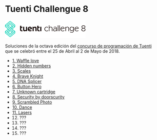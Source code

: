 # Tuenti Challengue 8

![](resources/logo.png?raw=true)

Soluciones de la octava edición del [concurso de programación de Tuenti](https://contest.tuenti.net/Info/about) que se celebró entre el 25 de Abril al 2 de Mayo de 2018.

* [1. Waffle love](https://cdn.rawgit.com/gimco/programming-challenges/master/tuenti-contest-2018/01/01.html)
* [2. Hidden numbers](https://cdn.rawgit.com/gimco/programming-challenges/master/tuenti-contest-2018/02/02.html)
* [3. Scales](https://cdn.rawgit.com/gimco/programming-challenges/master/tuenti-contest-2018/03/03.html)
* [4. Brave Knight](https://cdn.rawgit.com/gimco/programming-challenges/master/tuenti-contest-2018/04/04.html)
* [5. DNA Splicer](https://cdn.rawgit.com/gimco/programming-challenges/master/tuenti-contest-2018/05/05.html)
* [6. Button Hero](https://cdn.rawgit.com/gimco/programming-challenges/master/tuenti-contest-2018/06/06.html)
* [7. Unknown cartridge](https://cdn.rawgit.com/gimco/programming-challenges/master/tuenti-contest-2018/07/07.html)
* [8. Security by doorscurity](https://cdn.rawgit.com/gimco/programming-challenges/master/tuenti-contest-2018/08/08.html)
* [9. Scrambled Photo](https://cdn.rawgit.com/gimco/programming-challenges/master/tuenti-contest-2018/09/09.html)
* [10. Dance](https://cdn.rawgit.com/gimco/programming-challenges/master/tuenti-contest-2018/010/10.html)
* [11. Lasers](https://cdn.rawgit.com/gimco/programming-challenges/master/tuenti-contest-2018/11/11.html)
* 12. ???
* 13. ???
* 14. ???
* 15. ???
